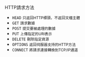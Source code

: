 HTTP請求方法
- `HEAD` <small>只返回HTTP標頭，不返回文檔主體</small>
- `GET` <small>請求數據</small>
- `POST` <small>提交要被處理的數據</small>
- `PUT` <small>上傳指定的URI表示</small>
- `DELETE` <small>刪除指定資源</small>
- `OPTIONS` <small>返回伺服器支持的HTTP方法</small>
- `CONNECT` <small>將請求連接轉換到TCP/IP通道</small>